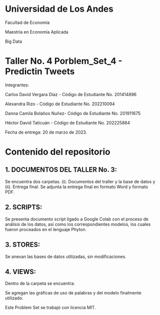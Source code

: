 # Universidad de Los Andes

Facultad de Economía

Maestría en Economía Aplicada

Big Data

# Taller No. 4 Porblem_Set_4 - Predictin Tweets

Integrantes: 

Carlos David Vergara Díaz -
Código de Estudiante No. 201414896

Alexandra Rizo - 
Código de Estudiante No. 202210094

Danna Camila Bolaños Nuñez- 
Código de Estudiante No. 201911675

Héctor David Taticuán - 
Código de Estudiante No. 202225884

Fecha de entrega: 20 de marzo de 2023. 

# Contenido del repositorio

## 1. DOCUMENTOS DEL TALLER No. 3:

Se encuentra dos carpetas. (i). Documentos del traller y la base de datos y (ii). Entrega final. Se adjunta la entrega final en formato Word y formato PDF. 

## 2. SCRIPTS:

Se presenta documento script ligado a Google Colab con el proceso de análisis de los datos, así como los correspondientes modelos, los cuales fueron proceados en el lenguaje Phyton. 
 

## 3. STORES:

Se anexan las bases de datos utilizadas, sin modificaciones. 

## 4. VIEWS:

Dentro de la carpeta se encuentra: 

Se agregan las gráficas de uso de palabras y del modelo finalmente utilizado.

Este Problem Set se trabajó con licencia MIT. 
